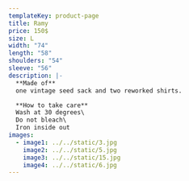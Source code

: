 ```yaml
---
templateKey: product-page
title: Ramy
price: 150$
size: L
width: "74"
length: "58"
shoulders: "54"
sleeve: "56"
description: |-
  **Made of**  
  one vintage seed sack and two reworked shirts.

  **How to take care**
  Wash at 30 degrees\
  Do not bleach\
  Iron inside out
images:
  - image1: ../../static/3.jpg
    image2: ../../static/5.jpg
    image3: ../../static/15.jpg
    image4: ../../static/6.jpg
---
```

